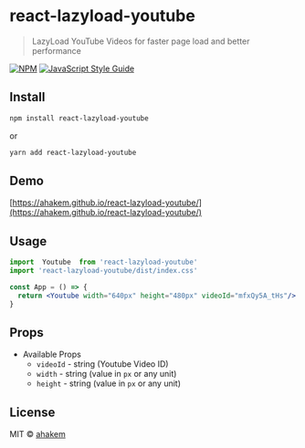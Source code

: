 # react-lazyload-youtube

> LazyLoad YouTube Videos for faster page load and better performance

[![NPM](https://img.shields.io/npm/v/react-lazyload-youtube.svg)](https://www.npmjs.com/package/react-lazyload-youtube) [![JavaScript Style Guide](https://img.shields.io/badge/code_style-standard-brightgreen.svg)](https://standardjs.com)

## Install

```bash
npm install react-lazyload-youtube
```
or 
```bash
yarn add react-lazyload-youtube
```
## Demo
[https://ahakem.github.io/react-lazyload-youtube/](https://ahakem.github.io/react-lazyload-youtube/)
## Usage

```jsx
import  Youtube  from 'react-lazyload-youtube'
import 'react-lazyload-youtube/dist/index.css'

const App = () => {
  return <Youtube width="640px" height="480px" videoId="mfxQy5A_tHs"/>
}
```

## Props
  * Available Props
    * `videoId` - string (Youtube Video ID)
    * `width` - string (value in `px` or any unit)
    * `height` - string (value in `px` or any unit)

## License

MIT © [ahakem](https://github.com/ahakim)
